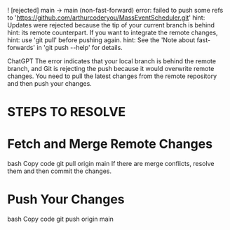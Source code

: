  ! [rejected]        main -> main (non-fast-forward)
error: failed to push some refs to 'https://github.com/arthurcoderyou/MassEventScheduler.git'
hint: Updates were rejected because the tip of your current branch is behind
hint: its remote counterpart. If you want to integrate the remote changes,
hint: use 'git pull' before pushing again.
hint: See the 'Note about fast-forwards' in 'git push --help' for details.

ChatGPT
The error indicates that your local branch is behind the remote branch, and Git is rejecting the push because it would overwrite remote changes. You need to pull the latest changes from the remote repository and then push your changes.

# STEPS TO RESOLVE

# Fetch and Merge Remote Changes

bash
Copy code
git pull origin main
If there are merge conflicts, resolve them and then commit the changes.

# Push Your Changes

bash
Copy code
git push origin main
